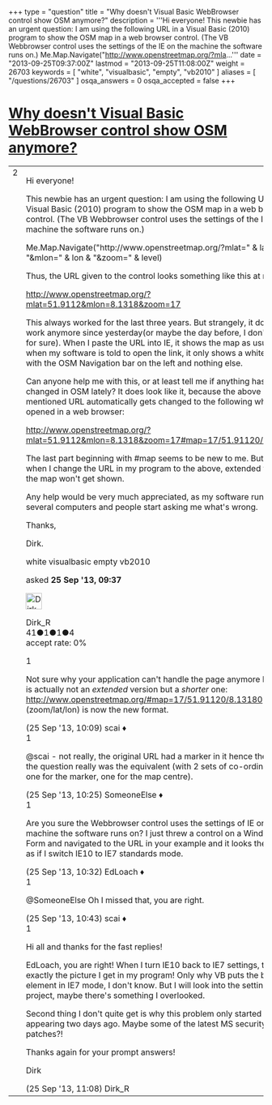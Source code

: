 +++
type = "question"
title = "Why doesn&#x27;t Visual Basic WebBrowser control show OSM anymore?"
description = '''Hi everyone! This newbie has an urgent question: I am using the following URL in a Visual Basic (2010) program to show the OSM map in a web browser control. (The VB Webbrowser control uses the settings of the IE on the machine the software runs on.) Me.Map.Navigate(&quot;http://www.openstreetmap.org/?mla...'''
date = "2013-09-25T09:37:00Z"
lastmod = "2013-09-25T11:08:00Z"
weight = 26703
keywords = [ "white", "visualbasic", "empty", "vb2010" ]
aliases = [ "/questions/26703" ]
osqa_answers = 0
osqa_accepted = false
+++

<div class="headNormal">

# [Why doesn't Visual Basic WebBrowser control show OSM anymore?](/questions/26703/why-doesnt-visual-basic-webbrowser-control-show-osm-anymore)

</div>

<div id="main-body">

<div id="askform">

<table id="question-table" style="width:100%;">
<colgroup>
<col style="width: 50%" />
<col style="width: 50%" />
</colgroup>
<tbody>
<tr>
<td style="width: 30px; vertical-align: top"><div class="vote-buttons">
<span id="post-26703-upvote" class="ajax-command post-vote up" rel="nofollow" title="I like this post (click again to cancel)"> </span>
<div id="post-26703-score" class="post-score" title="current number of votes">
2
</div>
<span id="post-26703-downvote" class="ajax-command post-vote down" rel="nofollow" title="I dont like this post (click again to cancel)"> </span> <span id="favorite-mark" class="ajax-command favorite-mark" rel="nofollow" title="mark/unmark this question as favorite (click again to cancel)"> </span>
<div id="favorite-count" class="favorite-count">
&#10;</div>
</div></td>
<td><div id="item-right">
<div class="question-body">
<p>Hi everyone!</p>
<p>This newbie has an urgent question: I am using the following URL in a Visual Basic (2010) program to show the OSM map in a web browser control. (The VB Webbrowser control uses the settings of the IE on the machine the software runs on.)</p>
<p>Me.Map.Navigate("http://www.openstreetmap.org/?mlat=" &amp; lat &amp; "&amp;mlon=" &amp; lon &amp; "&amp;zoom=" &amp; level)</p>
<p>Thus, the URL given to the control looks something like this at runtime:</p>
<p><a href="http://www.openstreetmap.org/?mlat=51.9112&amp;mlon=8.1318&amp;zoom=17">http://www.openstreetmap.org/?mlat=51.9112&amp;mlon=8.1318&amp;zoom=17</a></p>
<p>This always worked for the last three years. But strangely, it doesn't work anymore since yesterday(or maybe the day before, I don't know for sure). When I paste the URL into IE, it shows the map as usual, but when my software is told to open the link, it only shows a white page with the OSM Navigation bar on the left and nothing else.</p>
<p>Can anyone help me with this, or at least tell me if anything has been changed in OSM lately? It does look like it, because the above mentioned URL automatically gets changed to the following when opened in a web browser:</p>
<p><a href="http://www.openstreetmap.org/?mlat=51.9112&amp;mlon=8.1318&amp;zoom=17#map=17/51.91120/8.13180">http://www.openstreetmap.org/?mlat=51.9112&amp;mlon=8.1318&amp;zoom=17#map=17/51.91120/8.13180</a></p>
<p>The last part beginning with #map seems to be new to me. But even when I change the URL in my program to the above, extended version, the map won't get shown.</p>
<p>Any help would be very much appreciated, as my software runs on several computers and people start asking me what's wrong.</p>
<p>Thanks,</p>
<p>Dirk.</p>
</div>
<div id="question-tags" class="tags-container tags">
<span class="post-tag tag-link-white" rel="tag" title="see questions tagged &#39;white&#39;">white</span> <span class="post-tag tag-link-visualbasic" rel="tag" title="see questions tagged &#39;visualbasic&#39;">visualbasic</span> <span class="post-tag tag-link-empty" rel="tag" title="see questions tagged &#39;empty&#39;">empty</span> <span class="post-tag tag-link-vb2010" rel="tag" title="see questions tagged &#39;vb2010&#39;">vb2010</span>
</div>
<div id="question-controls" class="post-controls">
&#10;</div>
<div class="post-update-info-container">
<div class="post-update-info post-update-info-user">
<p>asked <strong>25 Sep '13, 09:37</strong></p>
<img src="https://secure.gravatar.com/avatar/4503a7a0d281a017a00814c3e8427cd3?s=32&amp;d=identicon&amp;r=g" class="gravatar" width="32" height="32" alt="Dirk_R&#39;s gravatar image" />
<p><span>Dirk_R</span><br />
<span class="score" title="41 reputation points">41</span><span title="1 badges"><span class="badge1">●</span><span class="badgecount">1</span></span><span title="1 badges"><span class="silver">●</span><span class="badgecount">1</span></span><span title="4 badges"><span class="bronze">●</span><span class="badgecount">4</span></span><br />
<span class="accept_rate" title="Rate of the user&#39;s accepted answers">accept rate:</span> <span title="Dirk_R has no accepted answers">0%</span></p>
</div>
</div>
<div id="comments-container-26703" class="comments-container">
<span id="26706"></span>
<div id="comment-26706" class="comment">
<div id="post-26706-score" class="comment-score">
1
</div>
<div class="comment-text">
<p>Not sure why your application can't handle the page anymore but this is actually not an <em>extended</em> version but a <em>shorter</em> one: <a href="http://www.openstreetmap.org/#map=17/51.91120/8.13180">http://www.openstreetmap.org/#map=17/51.91120/8.13180</a> (zoom/lat/lon) is now the new format.</p>
</div>
<div id="comment-26706-info" class="comment-info">
<span class="comment-age">(25 Sep '13, 10:09)</span> <span class="comment-user userinfo">scai ♦</span>
</div>
</div>
<span id="26709"></span>
<div id="comment-26709" class="comment">
<div id="post-26709-score" class="comment-score">
1
</div>
<div class="comment-text">
<p><span>@scai</span> - not really, the original URL had a marker in it hence the one in the question really was the equivalent (with 2 sets of co-ordinates - one for the marker, one for the map centre).</p>
</div>
<div id="comment-26709-info" class="comment-info">
<span class="comment-age">(25 Sep '13, 10:25)</span> <span class="comment-user userinfo">SomeoneElse ♦</span>
</div>
</div>
<span id="26712"></span>
<div id="comment-26712" class="comment">
<div id="post-26712-score" class="comment-score">
1
</div>
<div class="comment-text">
<p>Are you sure the Webbrowser control uses the settings of IE on the machine the software runs on? I just threw a control on a Windows Form and navigated to the URL in your example and it looks the same as if I switch IE10 to IE7 standards mode.</p>
</div>
<div id="comment-26712-info" class="comment-info">
<span class="comment-age">(25 Sep '13, 10:32)</span> <span class="comment-user userinfo">EdLoach ♦</span>
</div>
</div>
<span id="26713"></span>
<div id="comment-26713" class="comment">
<div id="post-26713-score" class="comment-score">
1
</div>
<div class="comment-text">
<p><span>@SomeoneElse</span> Oh I missed that, you are right.</p>
</div>
<div id="comment-26713-info" class="comment-info">
<span class="comment-age">(25 Sep '13, 10:43)</span> <span class="comment-user userinfo">scai ♦</span>
</div>
</div>
<span id="26714"></span>
<div id="comment-26714" class="comment">
<div id="post-26714-score" class="comment-score">
1
</div>
<div class="comment-text">
<p>Hi all and thanks for the fast replies!</p>
<p>EdLoach, you are right! When I turn IE10 back to IE7 settings, that's exactly the picture I get in my program! Only why VB puts the browser element in IE7 mode, I don't know. But I will look into the settings of my project, maybe there's something I overlooked.</p>
<p>Second thing I don't quite get is why this problem only started appearing two days ago. Maybe some of the latest MS security patches?!</p>
<p>Thanks again for your prompt answers!</p>
<p>Dirk</p>
</div>
<div id="comment-26714-info" class="comment-info">
<span class="comment-age">(25 Sep '13, 11:08)</span> <span class="comment-user userinfo">Dirk_R</span>
</div>
</div>
</div>
<div id="comment-tools-26703" class="comment-tools">
&#10;</div>
<div class="clear">
&#10;</div>
<div id="comment-26703-form-container" class="comment-form-container">
&#10;</div>
<div class="clear">
&#10;</div>
</div></td>
</tr>
</tbody>
</table>

</div>

</div>

